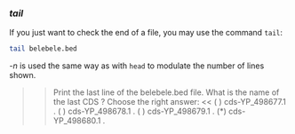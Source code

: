 ### *tail*

If you just want to check the end of a file, you may use the command `tail`:

```bash
tail belebele.bed
```

_-n_ is used the same way as with `head` to modulate the number of lines shown.


>> Print the last line of the belebele.bed file. What is the name of the last CDS ? Choose the right answer: <<
( ) cds-YP_498677.1 .
( ) cds-YP_498678.1 .
( ) cds-YP_498679.1 .
(*) cds-YP_498680.1 .

